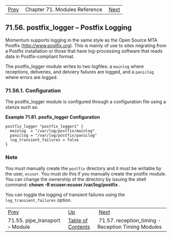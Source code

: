 |     |     |     |
| --- | --- | --- |
| [Prev](modules.pipe_transport)  | Chapter 71. Modules Reference |  [Next](modules.reception_timing) |

## 71.56. postfix_logger – Postfix Logging

<a class="indexterm" name="idp22647248"></a>

Momentum supports logging in the same style as the Open Source MTA Postfix (http://www.postfix.org). This is mainly of use to sites migrating from a Postfix installation or those that have log-processing software that reads data in Postfix-compliant format.

The postfix_logger module writes to two logfiles: a `mainlog` where receptions, deliveries, and delviery failures are logged, and a `paniclog` where errors are logged.

### 71.56.1. Configuration

The postfix_logger module is configured through a configuration file using a stanza such as:

<a name="example.postfix_logger.3"></a>

**Example 71.81. posfix_logger Configuration**

```
postfix_logger "postfix_logger1" {
  mainlog  = "/var/log/postfix/mainlog"
  paniclog = "/var/log/postfix/paniclog"
  log_transient_failures = false
}
```

### Note

You must manually create the `postfix` directory and it must be writable by the user, `ecuser`. You must do this if you manually create the postfix module. You can change the ownership of the directory by issuing the shell command: **chown -R ecuser:ecuser /var/log/postfix** .

You can toggle the logging of transient failures using the `log_transient_failures` option.

|     |     |     |
| --- | --- | --- |
| [Prev](modules.pipe_transport)  | [Up](modules) |  [Next](modules.reception_timing) |
| 71.55. pipe_transport – Module  | [Table of Contents](index) |  71.57. reception_timing - Reception Timing Modules |

